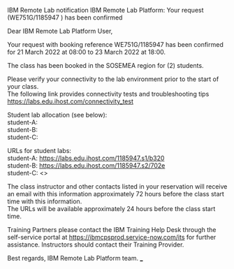 IBM Remote Lab notification
IBM Remote Lab Platform: Your request (WE751G/1185947 ) has been confirmed

Dear IBM Remote Lab Platform User,

Your request with booking reference WE751G/1185947 has been confirmed for 21 March 2022 at 08:00 to 23 March 2022 at 18:00.

The class has been booked in the SOSEMEA region for (2) students.

Please verify your connectivity to the lab environment prior to the start of your class.  
The following link provides connectivity tests and troubleshooting tips	<https://labs.edu.ihost.com/connectivity_test>  

Student lab allocation (see below):  
student-A:   
student-B:   
student-C:   

URLs for student labs:  
student-A: <https://labs.edu.ihost.com/1185947.s1/b320>  
student-B: <https://labs.edu.ihost.com/1185947.s2/702e>  
student-C: <>  

The class instructor and other contacts listed in your reservation will receive an email with this information approximately 72 hours before the class start time with this information.  
The URLs will be available approximately 24 hours before the class start time.  

Training Partners please contact the IBM Training Help Desk through the self-service portal at <https://ibmcpsprod.service-now.com/its>
for further assistance. Instructors should contact their Training Provider.

Best regards,
IBM Remote Lab Platform team.
[_](https://labs.edu.ihost.com/1185947.i1/ecfb)
